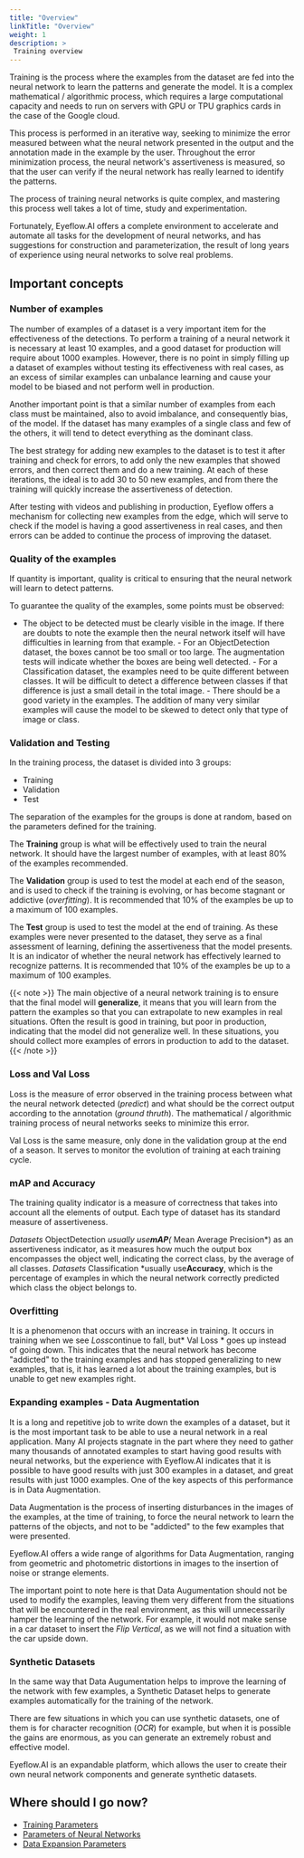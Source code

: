 ```yaml
---
title: "Overview"
linkTitle: "Overview"
weight: 1
description: >
 Training overview
---
```


Training is the process where the examples from the dataset are fed into the neural network to learn the patterns and generate the model. It is a complex mathematical / algorithmic process, which requires a large computational capacity and needs to run on servers with GPU or TPU graphics cards in the case of the Google cloud.

This process is performed in an iterative way, seeking to minimize the error measured between what the neural network presented in the output and the annotation made in the example by the user. Throughout the error minimization process, the neural network&#39;s assertiveness is measured, so that the user can verify if the neural network has really learned to identify the patterns.

The process of training neural networks is quite complex, and mastering this process well takes a lot of time, study and experimentation.

Fortunately, Eyeflow.AI offers a complete environment to accelerate and automate all tasks for the development of neural networks, and has suggestions for construction and parameterization, the result of long years of experience using neural networks to solve real problems.

## Important concepts

### Number of examples
The number of examples of a dataset is a very important item for the effectiveness of the detections. To perform a training of a neural network it is necessary at least 10 examples, and a good dataset for production will require about 1000 examples. However, there is no point in simply filling up a dataset of examples without testing its effectiveness with real cases, as an excess of similar examples can unbalance learning and cause your model to be biased and not perform well in production.

Another important point is that a similar number of examples from each class must be maintained, also to avoid imbalance, and consequently bias, of the model. If the dataset has many examples of a single class and few of the others, it will tend to detect everything as the dominant class.

The best strategy for adding new examples to the dataset is to test it after training and check for errors, to add only the new examples that showed errors, and then correct them and do a new training. At each of these iterations, the ideal is to add 30 to 50 new examples, and from there the training will quickly increase the assertiveness of detection.

After testing with videos and publishing in production, Eyeflow offers a mechanism for collecting new examples from the edge, which will serve to check if the model is having a good assertiveness in real cases, and then errors can be added to continue the process of improving the dataset.

### Quality of the examples
If quantity is important, quality is critical to ensuring that the neural network will learn to detect patterns.

To guarantee the quality of the examples, some points must be observed:
- The object to be detected must be clearly visible in the image. If there are doubts to note the example then the neural network itself will have difficulties in learning from that example. - For an ObjectDetection dataset, the boxes cannot be too small or too large. The augmentation tests will indicate whether the boxes are being well detected. - For a Classification dataset, the examples need to be quite different between classes. It will be difficult to detect a difference between classes if that difference is just a small detail in the total image. - There should be a good variety in the examples. The addition of many very similar examples will cause the model to be skewed to detect only that type of image or class.

### Validation and Testing
In the training process, the dataset is divided into 3 groups:
- Training
- Validation
- Test

The separation of the examples for the groups is done at random, based on the parameters defined for the training.

The **Training** group is what will be effectively used to train the neural network. It should have the largest number of examples, with at least 80% of the examples recommended.

The **Validation** group is used to test the model at each end of the season, and is used to check if the training is evolving, or has become stagnant or addictive (*overfitting*). It is recommended that 10% of the examples be up to a maximum of 100 examples.

The **Test** group is used to test the model at the end of training. As these examples were never presented to the dataset, they serve as a final assessment of learning, defining the assertiveness that the model presents. It is an indicator of whether the neural network has effectively learned to recognize patterns. It is recommended that 10% of the examples be up to a maximum of 100 examples.

{{< note >}}
The main objective of a neural network training is to ensure that the final model will **generalize**, it means that you will learn from the pattern the examples so that you can extrapolate to new examples in real situations. Often the result is good in training, but poor in production, indicating that the model did not generalize well. In these situations, you should collect more examples of errors in production to add to the dataset.
{{< /note >}}

### Loss and Val Loss
Loss is the measure of error observed in the training process between what the neural network detected (*predict*) and what should be the correct output according to the annotation (*ground thruth*). The mathematical / algorithmic training process of neural networks seeks to minimize this error.

Val Loss is the same measure, only done in the validation group at the end of a season. It serves to monitor the evolution of training at each training cycle.

### mAP and Accuracy
The training quality indicator is a measure of correctness that takes into account all the elements of output. Each type of dataset has its standard measure of assertiveness.

*Datasets* ObjectDetection *usually use**mAP**(* Mean Average Precision*) as an assertiveness indicator, as it measures how much the output box encompasses the object well, indicating the correct class, by the average of all classes. *Datasets* Classification *usually use**Accuracy**, which is the percentage of examples in which the neural network correctly predicted which class the object belongs to.

### Overfitting
It is a phenomenon that occurs with an increase in training. It occurs in training when we see *Loss*continue to fall, but* Val Loss * goes up instead of going down. This indicates that the neural network has become &quot;addicted&quot; to the training examples and has stopped generalizing to new examples, that is, it has learned a lot about the training examples, but is unable to get new examples right.

### Expanding examples - Data Augmentation
It is a long and repetitive job to write down the examples of a dataset, but it is the most important task to be able to use a neural network in a real application. Many AI projects stagnate in the part where they need to gather many thousands of annotated examples to start having good results with neural networks, but the experience with Eyeflow.AI indicates that it is possible to have good results with just 300 examples in a dataset, and great results with just 1000 examples. One of the key aspects of this performance is in Data Augmentation.

Data Augmentation is the process of inserting disturbances in the images of the examples, at the time of training, to force the neural network to learn the patterns of the objects, and not to be &quot;addicted&quot; to the few examples that were presented.

Eyeflow.AI offers a wide range of algorithms for Data Augmentation, ranging from geometric and photometric distortions in images to the insertion of noise or strange elements.

The important point to note here is that Data Augumentation should not be used to modify the examples, leaving them very different from the situations that will be encountered in the real environment, as this will unnecessarily hamper the learning of the network. For example, it would not make sense in a car dataset to insert the *Flip Vertical*, as we will not find a situation with the car upside down.

### Synthetic Datasets
In the same way that Data Augumentation helps to improve the learning of the network with few examples, a Synthetic Dataset helps to generate examples automatically for the training of the network.

There are few situations in which you can use synthetic datasets, one of them is for character recognition (*OCR*) for example, but when it is possible the gains are enormous, as you can generate an extremely robust and effective model.

Eyeflow.AI is an expandable platform, which allows the user to create their own neural network components and generate synthetic datasets.

## Where should I go now?

* [Training Parameters](/docs/concepts/training/train_parms)
* [Parameters of Neural Networks](/docs/concepts/training/dnn_parms)
* [Data Expansion Parameters](/docs/concepts/training/data_augmentation_parms)
